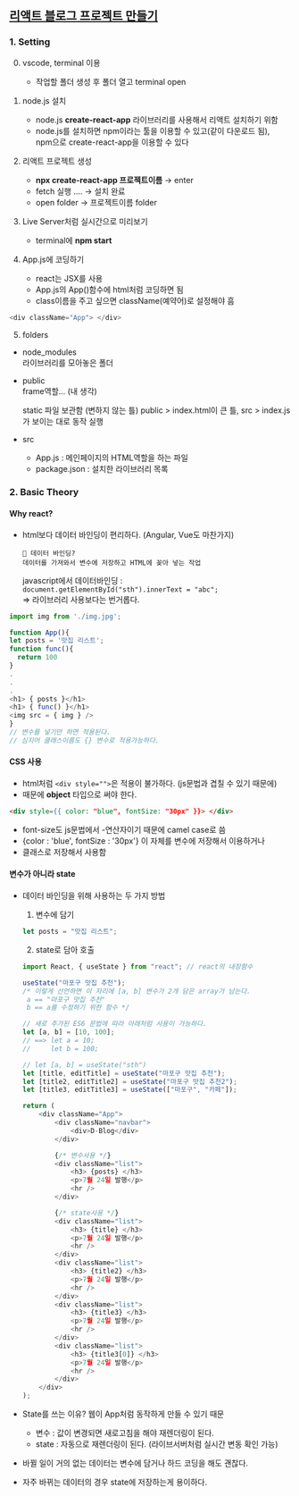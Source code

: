 ## [리액트 블로그 프로젝트 만들기](https://www.youtube.com/watch?v=nahwuaXmgt8&list=PLfLgtT94nNq1e6tr4sm2eH6ZZC2jcqGOy&index=2&ab_channel=%EC%BD%94%EB%94%A9%EC%95%A0%ED%94%8C)

### 1. Setting

0.  vscode, terminal 이용

    -   작업할 폴더 생성 후 폴더 열고 terminal open

1.  node.js 설치

    -   node.js **create-react-app** 라이브러리를 사용해서 리액트 설치하기 위함
    -   node.js를 설치하면 npm이라는 툴을 이용할 수 있고(같이 다운로드 됨),  
        npm으로 create-react-app을 이용할 수 있다

2.  리액트 프로젝트 생성

    -   **npx create-react-app 프로젝트이름** → enter
    -   fetch 실행 .... → 설치 완료
    -   open folder → 프로젝트이름 folder

3.  Live Server처럼 실시간으로 미리보기

    -   terminal에 **npm start**

4.  App.js에 코딩하기

    -   react는 JSX를 사용
    -   App.js의 App()함수에 html처럼 코딩하면 됨
    -   class이름을 주고 싶으면 className(예약어)로 설정해야 흠

```javascript
<div className="App"> </div>
```

5. folders

-   node_modules  
    라이브러리를 모아놓은 폴더

-   public  
    frame역할... (내 생각)

    static 파일 보관함 (변하지 않는 틀)
    public > index.html이 큰 틀,
    src > index.js가 보이는 대로 동작 실행

-   src
    -   App.js : 메인페이지의 HTML역할을 하는 파일
    -   package.json : 설치한 라이브러리 목록

### 2. Basic Theory

#### Why react?

-   html보다 데이터 바인딩이 편리하다. (Angular, Vue도 마찬가지)

        👀 데이터 바인딩?
        데이터를 가져와서 변수에 저장하고 HTML에 꽂아 넣는 작업

    javascript에서 데이터바인딩 :  
    `document.getElementById("sth").innerText = "abc";`  
    => 라이브러리 사용보다는 번거롭다.

```javascript
import img from './img.jpg';

function App(){
let posts = '맛집 리스트';
function func(){
  return 100
}
.
.
.
<h1> { posts }</h1>
<h1> { func() }</h1>
<img src = { img } />
}
// 변수를 넣기만 하면 적용된다.
// 심지어 클래스이름도 {} 변수로 적용가능하다.
```

#### CSS 사용

-   html처럼 `<div style="">`은 적용이 불가하다. (js문법과 겹칠 수 있기 때문에)
-   때문에 **object** 타입으로 써야 한다.

```html
<div style={{ color: "blue", fontSize: "30px" }}> </div>
```

-   font-size도 js문법에서 -연산자이기 때문에 camel case로 씀
-   {color : 'blue', fontSize : '30px'} 이 자체를 변수에 저장해서 이용하거나
-   클래스로 저장해서 사용함

#### 변수가 아니라 state

-   데이터 바인딩을 위해 사용하는 두 가지 방법

    1. 변수에 담기

    ```javascript
    let posts = "맛집 리스트";
    ```

    2. state로 담아 호출

    ```javascript
    import React, { useState } from "react"; // react의 내장함수

    useState("마포구 맛집 추천");
    /* 이렇게 선언하면 이 자리에 [a, b] 변수가 2개 담은 array가 남는다.
     a == "마포구 맛집 추천"
     b == a를 수정하기 위한 함수 */

    // 새로 추가된 ES6 문법에 따라 아래처럼 사용이 가능하다.
    let [a, b] = [10, 100];
    // ==> let a = 10;
    //     let b = 100;

    // let [a, b] = useState("sth")
    let [title, editTitle] = useState("마포구 맛집 추천");
    let [title2, editTitle2] = useState("마포구 맛집 추천2");
    let [title3, editTitle3] = useState(["마포구", "카페"]);

    return (
        <div className="App">
            <div className="navbar">
                <div>D-Blog</div>
            </div>

            {/* 변수사용 */}
            <div className="list">
                <h3> {posts} </h3>
                <p>7월 24일 발행</p>
                <hr />
            </div>

            {/* state사용 */}
            <div className="list">
                <h3> {title} </h3>
                <p>7월 24일 발행</p>
                <hr />
            </div>
            <div className="list">
                <h3> {title2} </h3>
                <p>7월 24일 발행</p>
                <hr />
            </div>
            <div className="list">
                <h3> {title3} </h3>
                <p>7월 24일 발행</p>
                <hr />
            </div>
            <div className="list">
                <h3> {title3[0]} </h3>
                <p>7월 24일 발행</p>
                <hr />
            </div>
        </div>
    );
    ```

-   State를 쓰는 이유?
    웹이 App처럼 동작하게 만들 수 있기 때문

    -   변수 : 값이 변경되면 새로고침을 해야 재렌더링이 된다.
    -   state : 자동으로 재렌더링이 된다. (라이브서버처럼 실시간 변동 확인 가능)

-   바뀔 일이 거의 없는 데이터는 변수에 담거나 하드 코딩을 해도 괜찮다.

-   자주 바뀌는 데이터의 경우 state에 저장하는게 용이하다.
